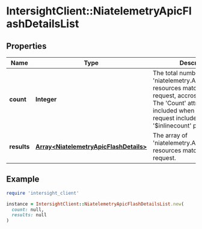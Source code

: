 # IntersightClient::NiatelemetryApicFlashDetailsList

## Properties

| Name | Type | Description | Notes |
| ---- | ---- | ----------- | ----- |
| **count** | **Integer** | The total number of &#39;niatelemetry.ApicFlashDetails&#39; resources matching the request, accross all pages. The &#39;Count&#39; attribute is included when the HTTP GET request includes the &#39;$inlinecount&#39; parameter. | [optional] |
| **results** | [**Array&lt;NiatelemetryApicFlashDetails&gt;**](NiatelemetryApicFlashDetails.md) | The array of &#39;niatelemetry.ApicFlashDetails&#39; resources matching the request. | [optional] |

## Example

```ruby
require 'intersight_client'

instance = IntersightClient::NiatelemetryApicFlashDetailsList.new(
  count: null,
  results: null
)
```

